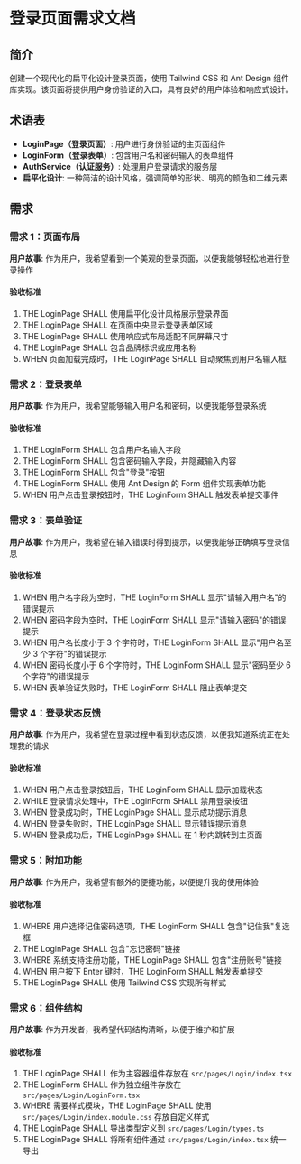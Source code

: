 # 登录页面需求文档

## 简介

创建一个现代化的扁平化设计登录页面，使用 Tailwind CSS 和 Ant Design 组件库实现。该页面将提供用户身份验证的入口，具有良好的用户体验和响应式设计。

## 术语表

- **LoginPage（登录页面）**: 用户进行身份验证的主页面组件
- **LoginForm（登录表单）**: 包含用户名和密码输入的表单组件
- **AuthService（认证服务）**: 处理用户登录请求的服务层
- **扁平化设计**: 一种简洁的设计风格，强调简单的形状、明亮的颜色和二维元素

## 需求

### 需求 1：页面布局

**用户故事**: 作为用户，我希望看到一个美观的登录页面，以便我能够轻松地进行登录操作

#### 验收标准

1. THE LoginPage SHALL 使用扁平化设计风格展示登录界面
2. THE LoginPage SHALL 在页面中央显示登录表单区域
3. THE LoginPage SHALL 使用响应式布局适配不同屏幕尺寸
4. THE LoginPage SHALL 包含品牌标识或应用名称
5. WHEN 页面加载完成时，THE LoginPage SHALL 自动聚焦到用户名输入框

### 需求 2：登录表单

**用户故事**: 作为用户，我希望能够输入用户名和密码，以便我能够登录系统

#### 验收标准

1. THE LoginForm SHALL 包含用户名输入字段
2. THE LoginForm SHALL 包含密码输入字段，并隐藏输入内容
3. THE LoginForm SHALL 包含"登录"按钮
4. THE LoginForm SHALL 使用 Ant Design 的 Form 组件实现表单功能
5. WHEN 用户点击登录按钮时，THE LoginForm SHALL 触发表单提交事件

### 需求 3：表单验证

**用户故事**: 作为用户，我希望在输入错误时得到提示，以便我能够正确填写登录信息

#### 验收标准

1. WHEN 用户名字段为空时，THE LoginForm SHALL 显示"请输入用户名"的错误提示
2. WHEN 密码字段为空时，THE LoginForm SHALL 显示"请输入密码"的错误提示
3. WHEN 用户名长度小于 3 个字符时，THE LoginForm SHALL 显示"用户名至少 3 个字符"的错误提示
4. WHEN 密码长度小于 6 个字符时，THE LoginForm SHALL 显示"密码至少 6 个字符"的错误提示
5. WHEN 表单验证失败时，THE LoginForm SHALL 阻止表单提交

### 需求 4：登录状态反馈

**用户故事**: 作为用户，我希望在登录过程中看到状态反馈，以便我知道系统正在处理我的请求

#### 验收标准

1. WHEN 用户点击登录按钮后，THE LoginForm SHALL 显示加载状态
2. WHILE 登录请求处理中，THE LoginForm SHALL 禁用登录按钮
3. WHEN 登录成功时，THE LoginPage SHALL 显示成功提示消息
4. WHEN 登录失败时，THE LoginPage SHALL 显示错误提示消息
5. WHEN 登录成功后，THE LoginPage SHALL 在 1 秒内跳转到主页面

### 需求 5：附加功能

**用户故事**: 作为用户，我希望有额外的便捷功能，以便提升我的使用体验

#### 验收标准

1. WHERE 用户选择记住密码选项，THE LoginForm SHALL 包含"记住我"复选框
2. THE LoginPage SHALL 包含"忘记密码"链接
3. WHERE 系统支持注册功能，THE LoginPage SHALL 包含"注册账号"链接
4. WHEN 用户按下 Enter 键时，THE LoginForm SHALL 触发表单提交
5. THE LoginPage SHALL 使用 Tailwind CSS 实现所有样式

### 需求 6：组件结构

**用户故事**: 作为开发者，我希望代码结构清晰，以便于维护和扩展

#### 验收标准

1. THE LoginPage SHALL 作为主容器组件存放在 `src/pages/Login/index.tsx`
2. THE LoginForm SHALL 作为独立组件存放在 `src/pages/Login/LoginForm.tsx`
3. WHERE 需要样式模块，THE LoginPage SHALL 使用 `src/pages/Login/index.module.css` 存放自定义样式
4. THE LoginPage SHALL 导出类型定义到 `src/pages/Login/types.ts`
5. THE LoginPage SHALL 将所有组件通过 `src/pages/Login/index.tsx` 统一导出
